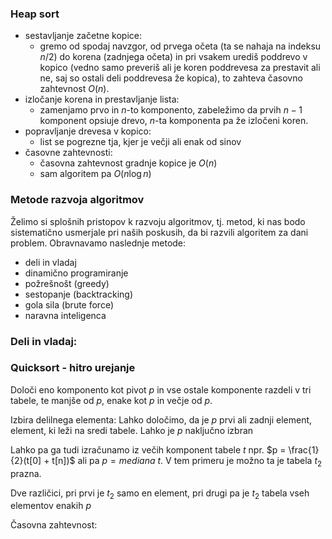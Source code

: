 ### Heap sort
- sestavljanje začetne kopice:
	- gremo od spodaj navzgor, od prvega očeta (ta se nahaja na indeksu $n / 2$) do korena (zadnjega očeta) in pri vsakem urediš poddrevo v kopico (vedno samo preveriš ali je koren poddrevesa za prestavit ali ne, saj so ostali deli poddrevesa že kopica), to zahteva časovno zahtevnost $O(n)$.
- izločanje korena in prestavljanje lista:
	- zamenjamo prvo in $n$-to komponento, zabeležimo da prvih $n-1$ komponent opsiuje drevo, $n$-ta komponenta pa že izločeni koren.
- popravljanje drevesa v kopico:
	- list se pogrezne tja, kjer je večji ali enak od sinov
- časovne zahtevnosti:
	- časovna zahtevnost gradnje kopice je $O(n)$
	- sam algoritem pa $O(n \log n)$ 

### Metode razvoja algoritmov
Želimo si splošnih pristopov k razvoju algoritmov, tj. metod, ki nas bodo sistematično usmerjale pri naših poskusih, da bi razvili algoritem za dani problem. 
Obravnavamo naslednje metode:
- deli in vladaj
- dinamično programiranje
- požrešnošt (greedy)
- sestopanje (backtracking)
- gola sila (brute force)
- naravna inteligenca

### Deli in vladaj:
### Quicksort - hitro urejanje
Določi eno komponento kot pivot $p$ in vse ostale komponente razdeli v tri tabele, te manjše od $p$, enake kot $p$ in večje od $p$.

Izbira delilnega elementa:
Lahko določimo, da je $p$ prvi ali zadnji element, element, ki leži na sredi tabele. Lahko je $p$ naključno izbran

Lahko pa ga tudi izračunamo iz večih komponent tabele $t$ npr. $p = \frac{1}{2}(t[0] + t[n])$ ali pa $p = mediana \ t$. V tem primeru je možno ta je tabela $t_2$ prazna.

Dve različici, pri prvi je $t_2$ samo en element, pri drugi pa je $t_2$ tabela vseh elementov enakih $p$

Časovna zahtevnost:

